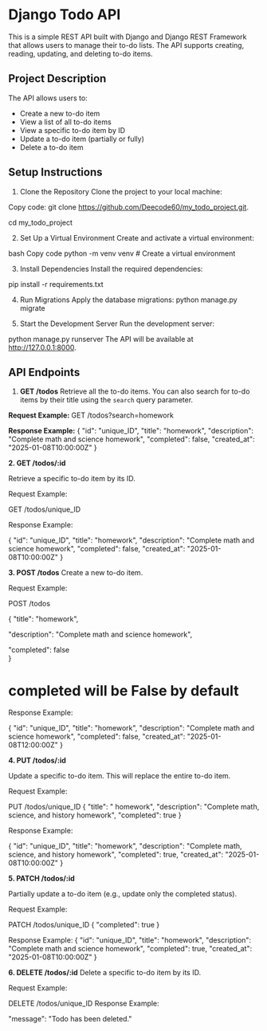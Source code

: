 # Django Todo API

This is a simple REST API built with Django and Django REST Framework that allows users to manage their to-do lists. The API supports creating, reading, updating, and deleting to-do items.

## Project Description

The API allows users to:
- Create a new to-do item
- View a list of all to-do items
- View a specific to-do item by ID
- Update a to-do item (partially or fully)
- Delete a to-do item

## Setup Instructions 

1. Clone the Repository
Clone the project to your local machine:

Copy code:
git clone https://github.com/Deecode60/my_todo_project.git.

cd my_todo_project

2. Set Up a Virtual Environment 
Create and activate a virtual environment:

bash
Copy code
python -m venv venv  # Create a virtual environment

3. Install Dependencies
Install the required dependencies:

pip install -r requirements.txt


4. Run Migrations
Apply the database migrations:
python manage.py migrate


6. Start the Development Server
Run the development server:

python manage.py runserver
The API will be available at http://127.0.0.1:8000.


##  API Endpoints

1. **GET /todos**
Retrieve all the to-do items. You can also search for to-do items by their title using the `search` query parameter.

**Request Example:**
GET /todos?search=homework

**Response Example:**
  {
    "id": "unique_ID",
    "title": "homework",
    "description": "Complete math and science homework",
    "completed": false,
    "created_at": "2025-01-08T10:00:00Z"
  }

 
**2. GET /todos/:id**
 
Retrieve a specific to-do item by its ID.

Request Example:

GET /todos/unique_ID

Response Example:

{
  "id": "unique_ID",
  "title": "homework",
  "description": "Complete math and science homework",
  "completed": false,
  "created_at": "2025-01-08T10:00:00Z"
}


**3. POST /todos**
Create a new to-do item.

Request Example:

POST /todos

{
  "title": "homework",
  
  "description": "Complete math and science homework",
  
  "completed": false  
}
 # completed will be False by default
Response Example:

{
  "id": "unique_ID",
  "title": "homework",
  "description": "Complete math and science homework",
  "completed": false,
  "created_at": "2025-01-08T12:00:00Z"
}


**4. PUT /todos/:id**

Update a specific to-do item. This will replace the entire to-do item.

Request Example:

PUT /todos/unique_ID
{
  "title": " homework",
  "description": "Complete math, science, and history homework",
  "completed": true
}

Response Example:

{
  "id": "unique_ID",
  "title": "homework",
  "description": "Complete math, science, and history homework",
  "completed": true,
  "created_at": "2025-01-08T10:00:00Z"
}


**5. PATCH /todos/:id**

Partially update a to-do item (e.g., update only the completed status).

Request Example:

PATCH /todos/unique_ID
{
  "completed": true
}

Response Example:
{
  "id": "unique_ID",
  "title": "homework",
  "description": "Complete math and science homework",
  "completed": true,
  "created_at": "2025-01-08T10:00:00Z"
}

**6. DELETE /todos/:id**
Delete a specific to-do item by its ID.

Request Example:

DELETE /todos/unique_ID
Response Example:

"message": "Todo has been deleted."
